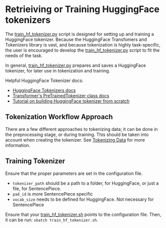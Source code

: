 # Retrieiving or Training HuggingFace tokenizers

The [train_hf_tokenizer.py](../src/train_hf_tokenizer.py) script is designed for setting up and training a HuggingFace tokenizer. Because the HuggingFace Transfomers and Tokenizers library is vast, and because tokenization is highly task-specific, the user is encouraged to develop the [train_hf_tokenizer.py](../src/train_hf_tokenizer.py) script to fit the needs of the task.

In general, [train_hf_tokenizer.py](../src/train_hf_tokenizer.py) prepares and saves a HuggingFace tokenizer, for later use in tokenization and training.

Helpful HuggingFace Tokenizer docs:
- [HuggingFace Tokenizers docs](https://huggingface.co/docs/tokenizers/index)
- [Transformer's PreTrainedTokenizer class docs](https://huggingface.co/docs/transformers/en/main_classes/tokenizer#transformers.PreTrainedTokenizerFast)
- [Tutorial on building HuggingFace tokenizer from scratch](https://huggingface.co/learn/nlp-course/en/chapter6/8#building-a-bpe-tokenizer-from-scratch)

## Tokenization Workflow Approach

There are a few different approaches to tokenizing data; it can be done in the preprocessing stage, or during training. This should be taken into account when creating the tokenizer. See [Tokenizing Data](./Tokenizing_Data.md) for more information.

## Training Tokenizer

Ensure that the proper parameters are set in the configuration file.

- `tokenizer_path` should be a path to a folder, for HuggingFace, or just a file, for SentencePiece.
- `pad_id` is more SentencePiece specific
- `vocab_size` needs to be defined for HuggingFace. Not necessary for SentencePiece

Ensure that your [train_hf_tokenizer.sh](../slurm/train_hf_tokenizer.sh) points to the configuration file. Then, it can be run: `sbatch train_hf_tokenizer.sh`.